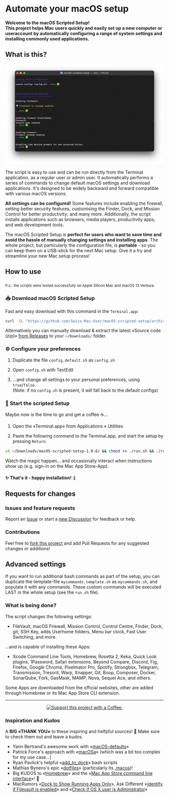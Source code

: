 Automate your macOS setup
===

**Welcome to the macOS Scripted Setup!<br>This project helps Mac users quickly and easily set up a new computer or useraccount by automatically configuring a range of system settings and installing commonly used applications.**

## What is this?

![Screenshot of macOS Scripted Setup in action](/README_demo.png?raw=true)

The script is easy to use and can be run directly from the Terminal application, as a regular user or admin user. It automatically performs a series of commands to change default macOS settings and download applications. It's designed to be widely backward and forward compatible with various macOS versions.

**All settings can be configured!** Some features include enabling the firewall, setting better security features, customising the Finder, Dock, and Mission Control for better productivity; and many more. Additionally, the script installs applications such as browsers, media players, productivity apps, and web development tools.

The macOS Scripted Setup is **perfect for users who want to save time and avoid the hassle of manually changing settings and installing apps**. The whole project, but particularly the configuration file, is **portable** - so you can keep them on a USB-stick for the next Mac setup. Give it a try and streamline your new Mac setup process!

## How to use

<sub>P.s.: the scripts were tested successfully on Apple Silicon Mac and macOS 13 Ventura.</sub>

### 📥 Download macOS Scripted Setup

Fast and easy download with this command in the `Terminal.app`:

```bash
curl -SL "https://github.com/Swiss-Mac-User/macOS-scripted-setup/archive/refs/heads/installer.zip" | tar xz -C "$HOME/Downloads" && open "$HOME/Downloads/macOS-scripted-setup-installer"
```

Alternatively you can manually download & extract the latest «Source code (zip)» [from Releases](/../../releases) to your `~/Downloads/` folder.

### ⚙️ Configure your preferences

1. Duplicate the file `config.default.sh` as `config.sh`

2. Open `config.sh` with TextEdit

3. …and change all settings to your personal preferences, using `true`/`false`.<br>(Note: if no `config.sh` is present, it will fall back to the default configs)

### 🚀 Start the scripted Setup

Maybe now is the time to go and get a coffee ☕️…

1. Open the «Terminal.app» from Applications » Utilities

2. Paste the following command to the Terminal.app, and start the setup by pressing `Return`:

```bash
cd ~/Downloads/macOS-scripted-setup-1.0.0/ && chmod +x ./run.sh && ./run.sh
```

Watch the magic happen… and occasionally interact when instructions show up (e.g. sign-in on the Mac App Store-App).

#### ✨ That's it - happy installation! :)


## Requests for changes

### Issues and feature requests
Report an [Issue](/../../issues) or start a [new Discussion](/../../discussions) for feedback or help.

### Contributions
Feel free to [fork this project](/../../fork) and add Pull Requests for any suggested changes or additions!



## Advanced settings

If you want to run additional bash commands as part of the setup, you can duplicate the template-file `mycommands.template.sh` as `mycommands.sh`, and populate it with any commands. These custom commands will be executed LAST in the whole setup (see the `run.sh` file).

### What is being done?

The script changes the following settings:

* FileVault, macOS Firewall, Mission Control, Control Centre, Finder, Dock, git, SSH Key, adds Userhome folders, Menu bar clock, Fast User Switching, and more.

…and is capable of installing these Apps:

* Xcode Command Line Tools, Homebrew, Rosetta 2, Keka, Quick Look plugins, 1Password, Safari extensions, Beyond Compare, Discord, Fig, Firefox, Google Chrome, Pixelmator Pro, Spotify, Strongbox, Telegram, Transmission, Tresorit, Warp, Xnapper, Git, Boop, Composer, Docker, SonarQube, Fork, GasMask, MAMP, Nova, Sequel Ace, and others.

Some Apps are downloaded from the official websites, other are added through Homebrew or its Mac App Store CLI extension.

---

<p align="center"><a href="https://bmc.link/swissmacuser/">
    <img src="https://cdn.buymeacoffee.com/buttons/default-yellow.png" alt="Support this project with a Coffee." height="40" width="172">
</a></p>

### Inspiration and Kudos

A **BIG «THANK YOU»** to these inspiring and helfpful sources! 🫶 Make sure to check them out and leave a kudos.

* Yann Bertrand's awesome work with «[macOS-defaults](https://github.com/yannbertrand/macos-defaults)»
* Patrick Force's approach with «[macOSa](https://github.com/rockholla/macosa)» (which was a bit too complex for my use case…)
* Ryan Pavlick's helpful «[add_to_dock](https://github.com/ryanpavlick/add_to_dock)» bash scripts
* Mathias Bynens's epic «[dotfiles](https://github.com/mathiasbynens/dotfiles)» (particularly its [.macos](https://github.com/mathiasbynens/dotfiles/blob/main/.macos))!
* Big KUDOS to «[Homebrew](https://github.com/Homebrew/install)» and the «[Mac App Store command line interface](https://github.com/mas-cli/mas)»! 👏
* MacRumors «[Dock to Show Running Apps Only](https://www.macrumors.com/how-to/macos-dock-show-active-apps/)», Ask Different «[identify if Filevault is enabled](https://apple.stackexchange.com/q/70969/86244)» and «[Check if OS X user is Administrator](https://apple.stackexchange.com/a/179531/86244)»
